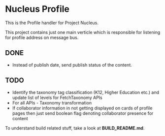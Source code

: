 Nucleus Profile
================

This is the Profile handler for Project Nucleus. 

This project contains just one main verticle which is responsible for listening for profile address on message bus. 

DONE
----
* Instead of publish date, send publish status of the content.

TODO
----
* Identify the taxonomy tag classification (K12, Higher Education etc.) and update list of levels for FetchTaxonomy APIs
* For all APIs - Taxonomy transformation
* If collaborator information in not getting displayed on cards of profile pages then just send boolean flag denoting collaborator presence for content

 

To understand build related stuff, take a look at **BUILD_README.md**.



